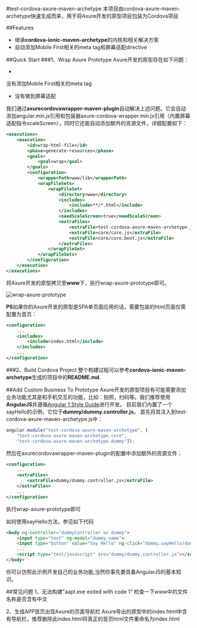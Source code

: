 #test-cordova-axure-maven-archetype
本项目由cordova-axure-maven-archetype快速生成而来，用于将Axure开发的原型项目包装为Cordova项目


##Features
- 继承**cordova-ionic-maven-archetype**的内核和相关解决方案
- 自动添加Mobile First相关的meta tag和屏幕适配directive


##Quick Start
###1、Wrap Axure Prototype
Axure开发的原型存在如下问题：

- 
没有添加Mobile First相关的meta tag
- 没有做到屏幕适配

我们通过**axurecordovawrapper-maven-plugin**自动解决上述问题。它会自动添加angular.min.js引用和包装器axure-cordova-wrapper.min.js引用（内置屏幕适配指令scaleScreen），同时它还能自动添加额外的资源文件，详细配置如下：
```xml
<executions>
    <execution>
        <id>wrap-html-file</id>
        <phase>generate-resources</phase>
        <goals>
            <goal>wrap</goal>
        </goals>
        <configuration>
            <wrapperPath>www/lib</wrapperPath>
            <wrapFileSets>
                <wrapFileSet>
                    <directory>www</directory>
                    <includes>
                        <include>**/*.html</include>
                    </includes>
                    <needScaleScreen>true</needScaleScreen>
                    <extraFiles>
                        <extraFile>test-cordova-axure-maven-archetype.js</extraFile>
                        <extraFile>core/core.js</extraFile>
                        <extraFile>core/core.boot.js</extraFile>
                    </extraFiles>
                </wrapFileSet>
            </wrapFileSets>
        </configuration>
    </execution>
</executions>
```

将Axure开发的原型拷贝至**www**下，执行wrap-axure-prototype即可。

![wrap-axure-prototype](http://zhoujianhui.bitbucket.org/cordova/cordova-axure-prototype-wrap.png)

**PS**如果你的Axure开发的原型是SPA单页面应用的话，需要包装的html页面仅需配置为首页：
```xml
<configuration>
    ...
    <includes>
        <include>index.html</include>
    </includes>
    ...
</configuration>    
```

###2、Build Cordova Project
整个构建过程可以参考**cordova-ionic-maven-archetype**生成的项目中的**README.md**.


##Add Custom Business To Prototype
Axure开发的原型项目有可能需要添加业务功能尤其是和手机交互的功能，比如：拍照，扫码等。我们推荐使用**AngularJS**并遵循[Angular 1 Style Guide](https://github.com/johnpapa/angular-styleguide/tree/master/a1)进行开发。
目前我们内置了一个sayHello的示例，它位于**dummy/dummy.controller.js**。
首先将其注入到test-cordova-axure-maven-archetype.js中：
```js
angular.module("test-cordova-axure-maven-archetype", [
    "test-cordova-axure-maven-archetype.core",
    "test-cordova-axure-maven-archetype.dummy"]);
```
然后在axurecordovawrapper-maven-plugin的配置中添加额外的资源文件：
```xml
<configuration>
    ...
    <extraFiles>
        <extraFile>dummy/dummy.controller.js</extraFile>
    </extraFiles>
    ...
</configuration>    
```
执行wrap-axure-prototype即可

如何使用sayHello方法，参见如下代码
```html
<body ng-controller="dummyController as dummy">
    <input type="text" ng-model="dummy.name">
    <input type="button" value="Say Hello" ng-click="dummy.sayHello(dummy.name)">
    ...
    <script type="text/javascript" src="dummy/dummy.controller.js"></script>
</body>
```

你可以仿照此示例开发自己的业务功能,当然你事先要具备AngularJS的基本知识。


##常见问题
1、无法构建"aapt.exe exited with code 1"
检查一下www中的文件名称是否含有中文

2、生成APP首页出现Axure的页面导航栏
Axure导出的原型中的index.html中含有导航栏，推荐删除此index.html将真正的首页html文件重命名为index.html
